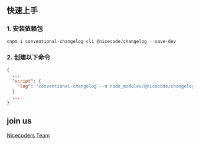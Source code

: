 ## 快速上手

### 1. 安装依赖包

```js
cnpm i conventional-changelog-cli @nicecode/changelog --save-dev
```

### 2. 创建以下命令

```json
{
  ...
  "script": {
    "log": "conventional-changelog --n node_modules/@nicecode/changelog -i CHANGELOG.md -s -r 0",
  }
  ...
}
```


## join us

[Nicecoders Team](https://github.com/nicecoders/nicecode)
